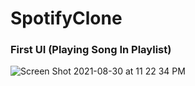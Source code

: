 # SpotifyClone

### First UI (Playing Song In Playlist)
![Screen Shot 2021-08-30 at 11 22 34 PM](https://user-images.githubusercontent.com/62707916/131431912-e85f8f19-0652-4f13-b158-b4e46bc1ee9a.png)
